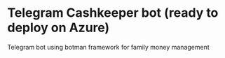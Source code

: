 # Telegram Cashkeeper bot (ready to deploy on Azure)
Telegram bot using botman framework for family money management
